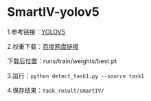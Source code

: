 # SmartIV-yolov5

1.参考链接：[YOLOV5](https://github.com/ultralytics/yolov5)

2.权重下载：[百度网盘链接](https://pan.baidu.com/s/1cmfX1yBcTbv7jaWmq8MDYw?pwd=d1fn )

  下载后位置：runs/train/weights/best.pt 

3.运行：`python detect_task1.py --source task1`

4.保存结果：`task_result/smartIV/`